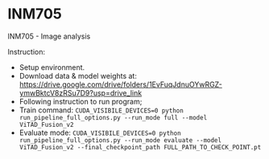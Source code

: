 # INM705
INM705 - Image analysis

Instruction:
- Setup environment.
- Download data & model weights at: https://drive.google.com/drive/folders/1EvFuqJdnuOYwRGZ-ymwBktcV8zRSu7D9?usp=drive_link
- Following instruction to run program;
- Train command: 
   `CUDA_VISIBILE_DEVICES=0 python run_pipeline_full_options.py --run_mode full --model ViTAD_Fusion_v2`
- Evaluate mode:
  `CUDA_VISIBILE_DEVICES=0 python run_pipeline_full_options.py --run_mode evaluate --model ViTAD_Fusion_v2 --final_checkpoint_path FULL_PATH_TO_CHECK_POINT.pt`
